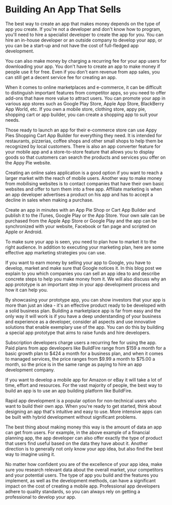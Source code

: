 # Building An App That Sells

The best way to create an app that makes money depends on the type of app you create. If you're not a developer and don't know how to program, you'll need to hire a specialist developer to create the app for you. You can hire an in-house developer or an outside company to develop your app, or you can be a start-up and not have the cost of full-fledged app development.

You can also make money by charging a recurring fee for your app users for downloading your app. You don't have to create an app to make money if people use it for free. Even if you don't earn revenue from app sales, you can still get a decent service fee for creating an app.

When it comes to online marketplaces and e-commerce, it can be difficult to distinguish important features from competitor apps, so you need to offer add-ons that have more value to attract users. You can promote your app in various app stores such as Google Play Store, Apple App Store, BlackBerry App World, etc. If you own a mobile store, clothing store, appy pie, shopping cart or app builder, you can create a shopping app to suit your needs.

Those ready to launch an app for their e-commerce store can use Appy Pies Shopping Cart App Builder for everything they need. It is intended for restaurants, pizzerias, coffee shops and other small shops to help them be recognized by local customers. There is also an app converter feature for your mobile app and a store-to-store feature that allows you to display goods so that customers can search the products and services you offer on the Appy Pie website.

Creating an online sales application is a good option if you want to reach a larger market with the reach of mobile users. Another way to make money from mobilising websites is to contact companies that have their own basic websites and offer to turn them into a free app. Affiliate marketing is when an app developer advertises a product on his app and has to accept a decline in sales when making a purchase.

Create an app in minutes with an App Pie Shop or Cart App Builder and publish it to the iTunes, Google Play or the App Store. Your own sale can be purchased from the Apple App Store or Google Play and the app can be synchronized with your website, Facebook or fan page and scripted on Apple or Android.

To make sure your app is seen, you need to plan how to market it to the right audience. In addition to executing your marketing plan, here are some effective app marketing strategies you can use.

If you want to earn money by selling your app to Google, you have to develop, market and make sure that Google notices it. In this blog post we explain to you which companies you can sell an app idea to and describe concrete steps to help you make money from it. We will also discuss why an app prototype is an important step in your app development process and how it can help you.

By showcasing your prototype app, you can show investors that your app is more than just an idea - it's an effective product ready to be developed with a solid business plan. Building a marketplace app is far from easy and the only way it will work is if you have a deep understanding of your business and experience as a developer, consider all aspects and use innovative solutions that enable exemplary use of the app. You can do this by building a special app prototype that aims to raise funds and hire developers.

Subscription developers charge users a recurring fee for using the app. Paid plans from app developers like BuildFire range from $159 a month for a basic growth plan to $424 a month for a business plan, and when it comes to managed services, the price ranges from $9.99 a month to $75.00 a month, so the price is in the same range as paying to hire an app development company.

If you want to develop a mobile app for Amazon or eBay it will take a lot of time, effort and resources. For the vast majority of people, the best way to build an app is to use an app building platform like BuildFire.

Rapid app development is a popular option for non-technical users who want to build their own app. When you're ready to get started, think about designing an app that's intuitive and easy to use. More intensive apps can be built with hybrid development without significant problems.

The best thing about making money this way is the amount of data an app can get from users. For example, in the above example of a financial planning app, the app developer can also offer exactly the type of product that users find useful based on the data they have about it. Another direction is to generally not only know your app idea, but also find the best way to imagine using it.

No matter how confident you are of the excellence of your app idea, make sure you research relevant data about the overall market, your competitors and your potential users. The type of app you build and the features you implement, as well as the development methods, can have a significant impact on the cost of creating a mobile app. Professional app developers adhere to quality standards, so you can always rely on getting a professional to develop your app.
